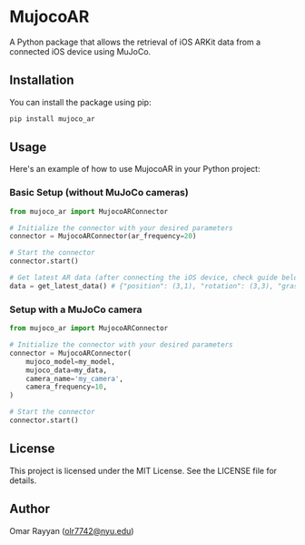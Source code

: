 
# MujocoAR

A Python package that allows the retrieval of iOS ARKit data from a connected iOS device using MuJoCo.

## Installation

You can install the package using pip:

```bash
pip install mujoco_ar
```

## Usage

Here's an example of how to use MujocoAR in your Python project:

### Basic Setup (without MuJoCo cameras)

```python
from mujoco_ar import MujocoARConnector

# Initialize the connector with your desired parameters
connector = MujocoARConnector(ar_frequency=20)

# Start the connector
connector.start()

# Get latest AR data (after connecting the iOS device, check guide below)
data = get_latest_data() # {"position": (3,1), "rotation": (3,3), "grasp": bool}
```

### Setup with a MuJoCo camera

```python
from mujoco_ar import MujocoARConnector

# Initialize the connector with your desired parameters
connector = MujocoARConnector(
    mujoco_model=my_model, 
    mujoco_data=my_data, 
    camera_name='my_camera',
    camera_frequency=10,
)

# Start the connector
connector.start()
```

## License

This project is licensed under the MIT License. See the LICENSE file for details.

## Author

Omar Rayyan (olr7742@nyu.edu)
